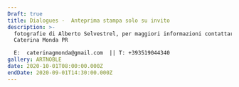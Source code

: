 ```yaml
---
Draft: true
title: Dialogues -  Anteprima stampa solo su invito
description: >-
  fotografie di Alberto Selvestrel, per maggiori informazioni contattare
  Caterina Monda PR

  E:  caterinagmonda@gmail.com  || T: +393519044340
gallery: ARTNOBLE
date: 2020-10-01T08:00:00.000Z
endDate: 2020-09-01T14:30:00.000Z
---
```

